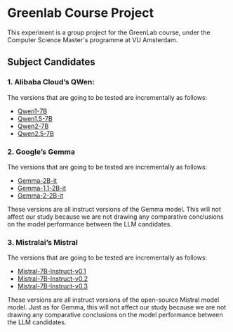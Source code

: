 # Greenlab Course Project

This experiment is a group project for the GreenLab course, under the Computer Science Master's programme at VU Amsterdam.

## Subject Candidates

### 1. Alibaba Cloud’s QWen:
The versions that are going to be tested are incrementally as follows:
- [Qwen1-7B](https://huggingface.co/Qwen/Qwen-7B "‌")
- [Qwen1.5-7B](https://huggingface.co/Qwen/Qwen1.5-7B "‌")
- [Qwen2-7B](https://huggingface.co/Qwen/Qwen2-1.5B "‌")
- [Qwen2.5-7B](https://huggingface.co/Qwen/Qwen2.5-7B "‌")

### 2. Google’s Gemma
The versions that are going to be tested are incrementally as follows:
- [Gemma-2B-it](https://huggingface.co/google/gemma-2b-it "‌")
- [Gemma-1.1-2B-it](https://huggingface.co/google/gemma-1.1-2b-it "‌")
- [Gemma-2-2B-it](https://huggingface.co/google/gemma-2-2b-it "‌")

These versions are all instruct versions of the Gemma model. This will not affect our study because we are not drawing any comparative conclusions on the model performance between the LLM candidates.

### 3. Mistralai’s Mistral
The versions that are going to be tested are incrementally as follows:
- [Mistral-7B-Instruct-v0.1](https://huggingface.co/mistralai/Mistral-7B-Instruct-v0.1 "‌")
- [Mistral-7B-Instruct-v0.2](https://huggingface.co/mistralai/Mistral-7B-Instruct-v0.2 "‌")
- [Mistral-7B-Instruct-v0.3](https://huggingface.co/mistralai/Mistral-7B-Instruct-v0.3 "‌")

These versions are all instruct versions of the open-source Mistral model model. Just as for Gemma, this will not affect our study because we are not drawing any comparative conclusions on the model performance between the LLM candidates.
